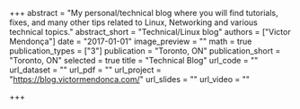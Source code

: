 +++
abstract = "My personal/technical blog where you will find tutorials, fixes, and many other tips related to Linux, Networking and various technical topics."
abstract_short = "Technical/Linux blog"
authors = ["Victor Mendonça"]
date = "2017-01-01"
image_preview = ""
math = true
publication_types = ["3"]
publication = "Toronto, ON"
publication_short = "Toronto, ON"
selected = true
title = "Technical Blog"
url_code = ""
url_dataset = ""
url_pdf = ""
url_project = "https://blog.victormendonca.com/"
url_slides = ""
url_video = ""

+++
